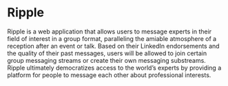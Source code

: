 # Ripple

Ripple is a web application that allows users to message experts in their field of interest in a group format, paralleling the amiable atmosphere of a reception after an event or talk. Based on their LinkedIn endorsements and the quality of their past messages, users will be allowed to join certain group messaging streams or create their own messaging substreams. Ripple ultimately democratizes access to the world’s experts by providing a platform for people to message each other about professional interests.
